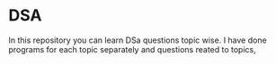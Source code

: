 # DSA
In this repository you can learn DSa questions topic wise.
I have done programs for each topic separately and questions reated to topics,
